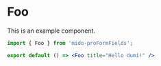 # Foo

This is an example component.

```jsx
import { Foo } from 'mido-proFormFields';

export default () => <Foo title="Hello dumi!" />
```
